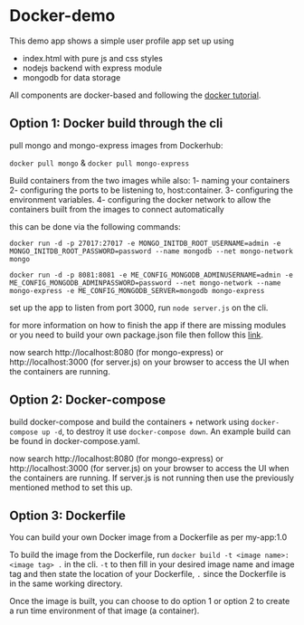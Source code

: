 # Docker-demo

This demo app shows a simple user profile app set up using 
- index.html with pure js and css styles
- nodejs backend with express module
- mongodb for data storage

All components are docker-based and following the [docker tutorial](https://www.youtube.com/watch?v=3c-iBn73dDE&t=3371s).

## Option 1: Docker build through the cli 


pull mongo and mongo-express images from Dockerhub:

`docker pull mongo` & `docker pull mongo-express`

Build containers from the two images while also: 
    1- naming your containers
    2- configuring the ports to be listening to, host:container.
    3- configuring the environment variables.
    4- configuring the docker network to allow the containers built from the images to connect automatically

this can be done via the following commands:

`docker run -d -p 27017:27017 -e MONGO_INITDB_ROOT_USERNAME=admin -e MONGO_INITDB_ROOT_PASSWORD=password --name mongodb --net mongo-network mongo` 

`docker run -d -p 8081:8081 -e ME_CONFIG_MONGODB_ADMINUSERNAME=admin -e ME_CONFIG_MONGODB_ADMINPASSWORD=password --net mongo-network --name mongo-express -e ME_CONFIG_MONGODB_SERVER=mongodb mongo-express`

set up the app to listen from port 3000, run `node server.js` on the cli.


for more information on how to finish the app if there are missing modules or you need to build your own package.json file then follow this [link](https://expressjs.com/en/starter/installing.html).


now search http://localhost:8080 (for mongo-express) or http://localhost:3000 (for server.js) on your browser to access the UI when the containers are running.

## Option 2: Docker-compose

build docker-compose and build the containers + network using `docker-compose up -d`, to destroy it use `docker-compose down`. An example build can be found in docker-compose.yaml.

now search http://localhost:8080 (for mongo-express) or http://localhost:3000 (for server.js) on your browser to access the UI when the containers are running. If server.js is not running then use the previously mentioned method to set this up.

## Option 3: Dockerfile

You can build your own Docker image from a Dockerfile as per my-app:1.0

To build the image from the Dockerfile, run `docker build -t <image name>:<image tag> .` in the cli. `-t` to then fill in your desired image name and image tag and then state the location of your Dockerfile, `.` since the Dockerfile is in the same working directory.

Once the image is built, you can choose to do option 1 or option 2 to create a run time environment of that image (a container).